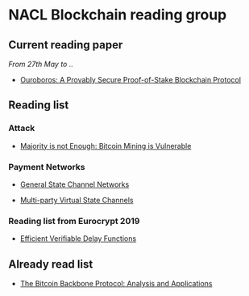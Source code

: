 # NACL Blockchain reading group


## Current reading paper

*From 27th May to ..*

- [Ouroboros: A Provably Secure Proof-of-Stake Blockchain Protocol](https://eprint.iacr.org/2016/889.pdf)

## Reading list

### Attack

- [Majority is not Enough:
Bitcoin Mining is Vulnerable](https://arxiv.org/pdf/1311.0243.pdf)

### Payment Networks

- [General State Channel Networks](https://eprint.iacr.org/2018/320.pdf)

- [Multi-party Virtual State Channels](https://link.springer.com/content/pdf/10.1007%2F978-3-030-17653-2_21.pdf)

### Reading list from Eurocrypt 2019

- [Efficient Verifiable Delay Functions](https://link.springer.com/content/pdf/10.1007%2F978-3-030-17659-4_13.pdf)




## Already read list

- [The Bitcoin Backbone Protocol:
Analysis and Applications](https://eprint.iacr.org/2014/765.pdf)
